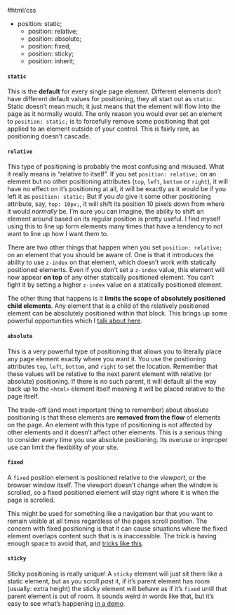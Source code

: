 #html/css

- position: static;
  - position: relative;
  - position: absolute;
  - position: fixed;
  - position: sticky;
  - position: inherit;

#### `static`

This is the **default** for every single page element. Different elements don’t have different default values for positioning, they all start out as `static`. Static doesn’t mean much; it just means that the element will flow into the page as it normally would. The only reason you would ever set an element to `position: static;` is to forcefully remove some positioning that got applied to an element outside of your control. This is fairly rare, as positioning doesn’t cascade.

#### [](https://css-tricks.com/absolute-relative-fixed-positioining-how-do-they-differ/#relative)**`relative`**

This type of positioning is probably the most confusing and misused. What it really means is “relative to itself”. If you set `position: relative;` on an element but no other positioning attributes (`top`, `left`, `bottom` or `right`), it will have no effect on it’s positioning at all, it will be exactly as it would be if you left it as `position: static;` But if you _do_ give it some other positioning attribute, say, `top: 10px;`, it will shift its position 10 pixels _down_ from where it would _normally_ be. I’m sure you can imagine, the ability to shift an element around based on its regular position is pretty useful. I find myself using this to line up form elements many times that have a tendency to not want to line up how I want them to.

There are two other things that happen when you set `position: relative;` on an element that you should be aware of. One is that it introduces the ability to use `z-index` on that element, which doesn’t work with statically positioned elements. Even if you don’t set a `z-index` value, this element will now appear **on top** of any other statically positioned element. You can’t fight it by setting a higher `z-index` value on a statically positioned element.

The other thing that happens is it **limits the scope of absolutely positioned child elements**. Any element that is a child of the relatively positioned element can be absolutely positioned within that block. This brings up some powerful opportunities which I [talk about here](https://css-tricks.com/absolute-positioning-inside-relative-positioning/).

#### [](https://css-tricks.com/absolute-relative-fixed-positioining-how-do-they-differ/#absolute)**`absolute`**

This is a very powerful type of positioning that allows you to literally place any page element exactly where you want it. You use the positioning attributes `top`, `left`, `bottom`, and `right` to set the location. Remember that these values will be relative to the next parent element with relative (or absolute) positioning. If there is no such parent, it will default all the way back up to the `<html>` element itself meaning it will be placed relative to the page itself.

The trade-off (and most important thing to remember) about absolute positioning is that these elements are **removed from the flow** of elements on the page. An element with this type of positioning is not affected by other elements and it doesn’t affect other elements. This is a serious thing to consider every time you use absolute positioning. Its overuse or improper use can limit the flexibility of your site.

#### [](https://css-tricks.com/absolute-relative-fixed-positioining-how-do-they-differ/#fixed)**`fixed`**

A `fixed` position element is positioned relative to the _viewport_, or the browser window itself. The viewport doesn’t change when the window is scrolled, so a fixed positioned element will stay right where it is when the page is scrolled.

This might be used for something like a navigation bar that you want to remain visible at all times regardless of the pages scroll position. The concern with fixed positioning is that it can cause situations where the fixed element overlaps content such that is is inaccessible. The trick is having enough space to avoid that, and [tricks like this](https://css-tricks.com/fixed-headers-and-jump-links-the-solution-is-scroll-margin-top/).

#### [](https://css-tricks.com/absolute-relative-fixed-positioining-how-do-they-differ/#sticky)`sticky`

Sticky positioning is really unique! A `sticky` element will just sit there like a static element, but as you scroll _past_ it, if it’s parent element has room (usually: extra height) the sticky element will behave as if it’s `fixed` until that parent element is out of room. It sounds weird in words like that, but it’s easy to see what’s happening [in a demo](https://css-tricks.com/position-sticky-2/).